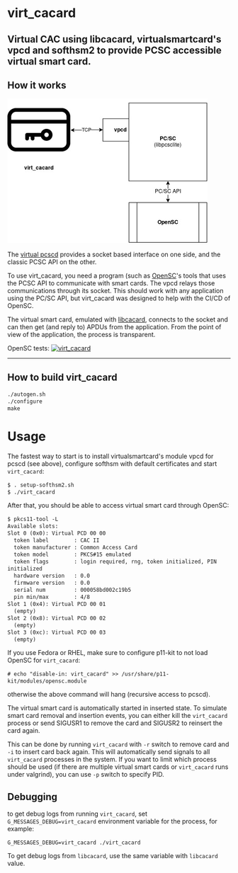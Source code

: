 # virt_cacard
Virtual CAC using libcacard, virtualsmartcard's vpcd and softhsm2 to provide PCSC accessible virtual smart card. 
---
## How it works


![schema](https://github.com/PL4typus/notes/blob/master/virt_cacard.jpg)


The [virtual pcscd](https://github.com/frankmorgner/vsmartcard/tree/master/virtualsmartcard) provides a socket based interface on one side, and the classic PCSC API on the other.

To use virt_cacard, you need a program (such as [OpenSC](https://github.com/OpenSC/OpenSC)'s tools that uses the PCSC API to communicate with smart cards. The vpcd relays those communications through its socket. This should work with any application using the PC/SC API, but virt_cacard was designed to help with the CI/CD of OpenSC.

The virtual smart card, emulated with [libcacard](https://gitlab.freedesktop.org/spice/libcacard/), connects to the socket and can then get (and reply to) APDUs from the application. From the point of view of the application, the process is transparent. 

OpenSC tests:                    [![virt_cacard](https://gitlab.com/PL4typus/OpenSC/badges/virt_cacard/pipeline.svg)](https://gitlab.com/PL4typus/OpenSC/pipelines) 

---
## How to build virt_cacard

    ./autogen.sh
    ./configure
    make


# Usage

The fastest way to start is to install virtualsmartcard's module
vpcd for pcscd (see above), configure softhsm with default certificates
and start `virt_cacard`:

    $ . setup-softhsm2.sh
    $ ./virt_cacard

After that, you should be able to access virtual smart card through OpenSC:

    $ pkcs11-tool -L
    Available slots:
    Slot 0 (0x0): Virtual PCD 00 00
      token label        : CAC II
      token manufacturer : Common Access Card
      token model        : PKCS#15 emulated
      token flags        : login required, rng, token initialized, PIN initialized
      hardware version   : 0.0
      firmware version   : 0.0
      serial num         : 000058bd002c19b5
      pin min/max        : 4/8
    Slot 1 (0x4): Virtual PCD 00 01
      (empty)
    Slot 2 (0x8): Virtual PCD 00 02
      (empty)
    Slot 3 (0xc): Virtual PCD 00 03
      (empty)

If you use Fedora or RHEL, make sure to configure p11-kit to not load OpenSC
for `virt_cacard`:

    # echo "disable-in: virt_cacard" >> /usr/share/p11-kit/modules/opensc.module

otherwise the above command will hang (recursive access to pcscd).

The virtual smart card is automatically started in inserted state. To simulate
smart card removal and insertion events, you can either kill the `virt_cacard`
process or send SIGUSR1 to remove the card and SIGUSR2 to reinsert the card again.

This can be done by running `virt_cacard` with `-r` switch to remove card and
`-i` to insert card back again. This will automatically send signals to all
`virt_cacard` processes in the system. If you want to limit which process should
be used (if there are multiple virtual smart cards or `virt_cacard` runs under
valgrind), you can use `-p` switch to specify PID.

## Debugging

to get debug logs from running `virt_cacard`, set `G_MESSAGES_DEBUG=virt_cacard`
environment variable for the process, for example:

    G_MESSAGES_DEBUG=virt_cacard ./virt_cacard

To get debug logs from `libcacard`, use the same variable with `libcacard` value.
